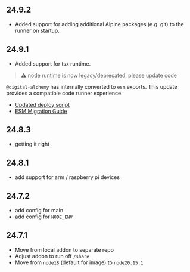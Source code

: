 ## 24.9.2

- Added support for adding additional Alpine packages (e.g. git) to the runner on startup.

## 24.9.1

- Added support for tsx runtime.

> ⚠️ node runtime is now legacy/deprecated, please update code

`@digital-alchemy` has internally converted to `esm` exports. This update provides a compatible code runner experience.

- [Updated deploy script](https://raw.githubusercontent.com/Digital-Alchemy-TS/haos-template/refs/heads/main/scripts/deploy.sh)
- [ESM Migration Guide](https://docs.digital-alchemy.app/esm-migration)

## 24.8.3

- getting it right

## 24.8.1

- add support for arm / raspberry pi devices

## 24.7.2

- add config for main
- add config for `NODE_ENV`

## 24.7.1

- Move from local addon to separate repo
- Adjust addon to run off `/share`
- Move from `node18` (default for image) to `node20.15.1`
